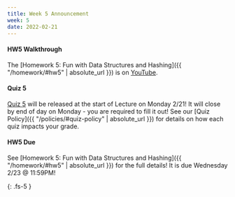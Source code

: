 ```yaml
---
title: Week 5 Announcement
week: 5
date: 2022-02-21
---
```

#### HW5 Walkthrough
The [Homework 5: Fun with Data Structures and Hashing]({{ "/homework/#hw5" | absolute_url }}) is on [YouTube](https://www.youtube.com/watch?v=pAlZ7rZGYmU).

#### Quiz 5
[Quiz 5](https://forms.gle/Zcmce96LdLb8BDKe8) will be released at the start of Lecture on Monday 2/21! It will close by end of day on Monday - you are required to fill it out! See our [Quiz Policy]({{ "/policies/#quiz-policy" | absolute_url }}) for details on how each quiz impacts your grade.

#### HW5 Due
See [Homework 5: Fun with Data Structures and Hashing]({{ "/homework/#hw5" | absolute_url }}) for the full details! It is due Wednesday 2/23 @ 11:59PM!



{: .fs-5 }
